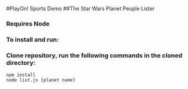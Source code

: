 #PlayOn! Sports Demo 
##The Star Wars Planet People Lister

### Requires Node

### To install and run:

### Clone repository, run the following commands in the cloned directory:

```
npm install
node list.js [planet name]
```


